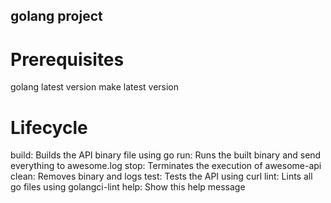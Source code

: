 ## golang project
# Prerequisites
golang latest version
make latest version

# Lifecycle
build: Builds the API binary file using go run: Runs the built binary and send everything to awesome.log 
stop: Terminates the execution of awesome-api clean: Removes binary and logs 
test: Tests the API using curl 
lint: Lints all go files using golangci-lint 
help: Show this help message